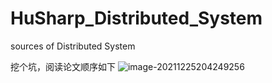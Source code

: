 # HuSharp_Distributed_System
sources of Distributed System

挖个坑，阅读论文顺序如下
![image-20211225204249256](https://user-images.githubusercontent.com/53859786/149702802-6974373f-e62a-40ba-ad26-31e656f9b232.png)
